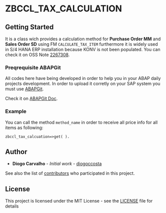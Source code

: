 # ZBCCL_TAX_CALCULATION

## Getting Started

It is a class wich provides a calculation method for <b>Purchase Order MM</b> and <b>Sales Order SD</b> using FM ```CALCULATE_TAX_ITEM``` furthermore it is widely used in S/4 HANA ERP installation because KONV is not been populated. You can check it on OSS Note [2267308](https://launchpad.support.sap.com/#/notes/2267308).

### Preqrequisite ABAPGit

All codes here have being developed in order to help you in your ABAP daily projects development. In order to upload it corretly on your SAP system you must use [ABAPGit](https://github.com/larshp/abapGit).

Check it on [ABAPGit Doc](http://docs.abapgit.org/guide-install.html).

### Example

You can call the method ```method_name``` in order to receive all price info for all items as following:

```
zbccl_tax_calcuation=>get( ).
```

## Author

* **Diogo Carvalho** - *Initial work* - [diogoccosta](https://github.com/diogoccosta)

See also the list of [contributors](https://github.com/your/project/contributors) who participated in this project.

## License

This project is licensed under the MIT License - see the [LICENSE](https://github.com/diogoccosta/sap_abap/LICENSE) file for details
